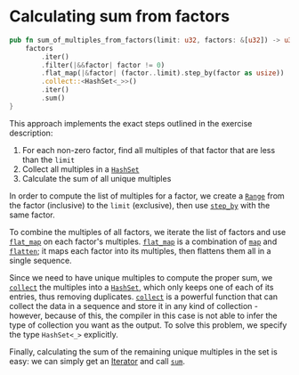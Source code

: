 # Calculating sum from factors

```rust
pub fn sum_of_multiples_from_factors(limit: u32, factors: &[u32]) -> u32 {
    factors
        .iter()
        .filter(|&&factor| factor != 0)
        .flat_map(|&factor| (factor..limit).step_by(factor as usize))
        .collect::<HashSet<_>>()
        .iter()
        .sum()
}
```

This approach implements the exact steps outlined in the exercise description:

1. For each non-zero factor, find all multiples of that factor that are less than the `limit`
2. Collect all multiples in a [`HashSet`][hash_set]
3. Calculate the sum of all unique multiples

In order to compute the list of multiples for a factor, we create a [`Range`][range] from the factor (inclusive) to the `limit` (exclusive), then use [`step_by`][iterator-step_by] with the same factor.

To combine the multiples of all factors, we iterate the list of factors and use [`flat_map`][iterator-flat_map] on each factor's multiples.
[`flat_map`][iterator-flat_map] is a combination of [`map`][iterator-map] and [`flatten`][iterator-flatten]; it maps each factor into its multiples, then flattens them all in a single sequence.

Since we need to have unique multiples to compute the proper sum, we [`collect`][iterator-collect] the multiples into a [`HashSet`][hash_set], which only keeps one of each of its entries, thus removing duplicates.
[`collect`][iterator-collect] is a powerful function that can collect the data in a sequence and store it in any kind of collection - however, because of this, the compiler in this case is not able to infer the type of collection you want as the output.
To solve this problem, we specify the type `HashSet<_>` explicitly.

Finally, calculating the sum of the remaining unique multiples in the set is easy: we can simply get an [Iterator][iterator] and call [`sum`][iterator-sum].

[vec]: https://doc.rust-lang.org/std/vec/struct.Vec.html
[hash_set]: https://doc.rust-lang.org/std/collections/struct.HashSet.html
[range]: https://doc.rust-lang.org/std/ops/struct.Range.html
[iterator]: https://doc.rust-lang.org/std/iter/trait.Iterator.html
[iterator-step_by]: https://doc.rust-lang.org/std/iter/trait.Iterator.html#method.step_by
[iterator-flat_map]: https://doc.rust-lang.org/std/iter/trait.Iterator.html#method.flat_map
[iterator-map]: https://doc.rust-lang.org/std/iter/trait.Iterator.html#method.map
[iterator-flatten]: https://doc.rust-lang.org/std/iter/trait.Iterator.html#method.flatten
[iterator-collect]: https://doc.rust-lang.org/std/iter/trait.Iterator.html#method.collect
[slice-sort]: https://doc.rust-lang.org/std/primitive.slice.html#method.sort
[vec-dedup]: https://doc.rust-lang.org/std/vec/struct.Vec.html#method.dedup
[iterator-sum]: https://doc.rust-lang.org/std/iter/trait.Iterator.html#method.sum
[slice-sort_unstable]: https://doc.rust-lang.org/std/primitive.slice.html#method.sort_unstable
